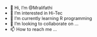 - 👋 Hi, I’m @Mralifathi
- 👀 I’m interested in Hi-Tec
- 🌱 I’m currently learning R programming
- 💞️ I’m looking to collaborate on ...
- 📫 How to reach me ...

<!---
Mralifathi/Mralifathi is a ✨ special ✨ repository because its `README.md` (this file) appears on your GitHub profile.
You can click the Preview link to take a look at your changes.
--->
